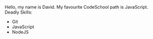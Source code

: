 Hello, my name is David.
My favourite CodeSchool path is JavaScript.
Deadly Skills: 
* Git
* JavaScript
* NodeJS

